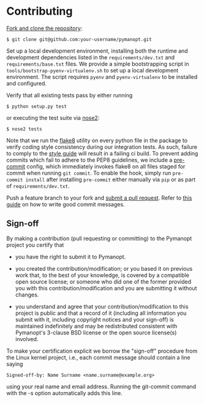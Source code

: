 # Contributing

[Fork and clone the repository][fork]:

    $ git clone git@github.com:your-username/pymanopt.git

Set up a local development environment, installing both the runtime and
development dependencies listed in the `requirements/dev.txt` and
`requirements/base.txt` files. We provide a simple bootstrapping script in
`tools/bootstrap-pyenv-virtualenv.sh` to set up a local development
environment. The script requires `pyenv` and `pyenv-virtualenv` to be installed
and configured.

Verify that all existing tests pass by either running

    $ python setup.py test

or executing the test suite via [nose2][nose2]:

    $ nose2 tests

Note that we run the [flake8][flake8] utility on every python file in the
package to verify coding style consistency during our integration tests. As
such, failure to comply to the [style guide][style] will result in a failing
ci build. To prevent adding commits which fail to adhere to the PEP8
guidelines, we include a [pre-commit][pre-commit] config, which immediately
invokes flake8 on all files staged for commit when running `git commit`. To
enable the hook, simply run `pre-commit install` after installing `pre-commit`
either manually via `pip` or as part of `requirements/dev.txt`.

Push a feature branch to your fork and [submit a pull request][pr]. Refer to
[this guide][commits] on how to write good commit messages.

## Sign-off

By making a contribution (pull requesting or committing) to the Pymanopt
project you certify that

  * you have the right to submit it to Pymanopt.

  * you created the contribution/modification; or you based it on previous work
    that, to the best of your knowledge, is covered by a compatible open source
    license; or someone who did one of the former provided you with this
    contribution/modification and you are submitting it without changes.

  * you understand and agree that your contribution/modification to this
    project is public and that a record of it (including all information you
    submit with it, including copyright notices and your sign-off) is
    maintained indefinitely and may be redistributed consistent with Pymanopt's
    3-clause BSD license or the open source license(s) involved.

To make your certification explicit we borrow the "sign-off" procedure
from the Linux kernel project, i.e., each commit message should contain
a line saying

    Signed-off-by: Name Surname <name.surname@example.org>

using your real name and email address. Running the git-commit command
with the -s option automatically adds this line.

[fork]: https://help.github.com/articles/cloning-a-repository/
[nose2]: https://docs.nose2.io/en/latest/
[flake8]: http://flake8.pycqa.org/en/latest/
[pre-commit]: https://pre-commit.com/
[style]: https://www.python.org/dev/peps/pep-0008/
[pr]: https://github.com/pymanopt/pymanopt/compare
[commits]: http://tbaggery.com/2008/04/19/a-note-about-git-commit-messages.html
